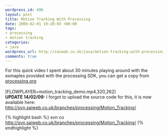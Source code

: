 ```yaml
--- 
wordpress_id: 496
layout: post
title: Motion Tracking With Processing
date: 2009-02-01 19:20:03 +00:00
tags: 
- processing
- motion tracking
categories: 
- java
wordpress_url: http://saiweb.co.uk/java/motion-tracking-with-processing
comments: true
---
```

For this quick video I spent about 30 minutes playing around with the exmaples provided with the processing SDK, you can get a copy from <a href="http://processing.org">processing.org</a><br /><br />[FLOWPLAYER=motion_tracking_demo.mp4,320,262]<br />
<strong>
UPDATE 14/02/09:</strong> I forgot to upload the source code for this, it is now available here: <a href="http://svn.saiweb.co.uk/branches/processing/Motion_Tracking/">http://svn.saiweb.co.uk/branches/processing/Motion_Tracking/</a>

{% highlight bash %}
svn co http://svn.saiweb.co.uk/branches/processing/Motion_Tracking/
{% endhighlight %}

